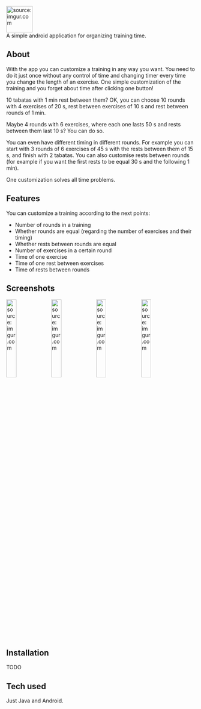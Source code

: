 <a href="https://imgur.com/4Ym0Aby"><img src="https://i.imgur.com/4Ym0Aby.png" title="source: imgur.com" height=70vh/></a>  
A simple android application for organizing training time.
  
## About
With the app you can customize a training in any way you want. You need to do it just once without any control of time and changing timer every time you change the length of an exercise. One simple customization of the training and you forget about time after clicking one button!
  
10 tabatas with 1 min rest between them? OK, you can choose 10 rounds with 4 exercises of 20 s, rest between exercises of 10 s and rest between rounds of 1 min.
  
Maybe 4 rounds with 6 exercises, where each one lasts 50 s and rests between them last 10 s? You can do so.
  
You can even have different timing in different rounds. For example you can start with 3 rounds of 6 exercises of 45 s with the rests between them of 15 s, and finish with 2 tabatas. You can also customise rests between rounds (for example if you want the first rests to be equal 30 s and the following 1 min).
  
One customization solves all time problems.
  
## Features
You can customize a training according to the next points:
- Number of rounds in a training
- Whether rounds are equal (regarding the number of exercises and their timing)
- Whether rests between rounds are equal
- Number of exercises in a certain round
- Time of one exercise
- Time of one rest between exercises
- Time of rests between rounds
  
## Screenshots
<a href="https://imgur.com/wWd0IZe"><img src="https://i.imgur.com/wWd0IZe.png" title="source: imgur.com" width=23%/></a>
<a href="https://imgur.com/WBFBVz8"><img src="https://i.imgur.com/WBFBVz8.png" title="source: imgur.com" width=23%/></a>
<a href="https://imgur.com/h35PTgU"><img src="https://i.imgur.com/h35PTgU.png" title="source: imgur.com" width=23%/></a>
<a href="https://imgur.com/3NSGeys"><img src="https://i.imgur.com/3NSGeys.png" title="source: imgur.com" width=23%/></a>

## Installation 
TODO

## Tech used
Just Java and Android.

